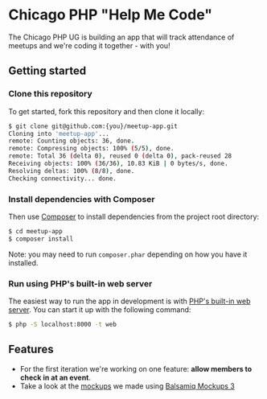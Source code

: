 # Chicago PHP "Help Me Code"

The Chicago PHP UG is building an app that will track attendance of meetups and we're coding it together - with you!

## Getting started

### Clone this repository

To get started, fork this repository and then clone it locally:

```bash
$ git clone git@github.com:{you}/meetup-app.git
Cloning into 'meetup-app'...
remote: Counting objects: 36, done.
remote: Compressing objects: 100% (5/5), done.
remote: Total 36 (delta 0), reused 0 (delta 0), pack-reused 28
Receiving objects: 100% (36/36), 10.83 KiB | 0 bytes/s, done.
Resolving deltas: 100% (8/8), done.
Checking connectivity... done.
```

### Install dependencies with Composer

Then use [Composer](https://getcomposer.org/) to install dependencies from the project root directory:

```bash
$ cd meetup-app
$ composer install
```

Note: you may need to run `composer.phar` depending on how you have it installed.

### Run using PHP's built-in web server

The easiest way to run the app in development is with [PHP's built-in web server](http://php.net/manual/en/features.commandline.webserver.php). You can start it up with the following command:

```bash
$ php -S localhost:8000 -t web
```


## Features 
- For the first iteration we're working on one feature: __allow members to check in at an event__. 
- Take a look at the [mockups](http://www.meetup.com/Chicago-PHP-User-Group/photos/26201975/) we made using [Balsamiq Mockups 3](https://balsamiq.com/products/mockups)
